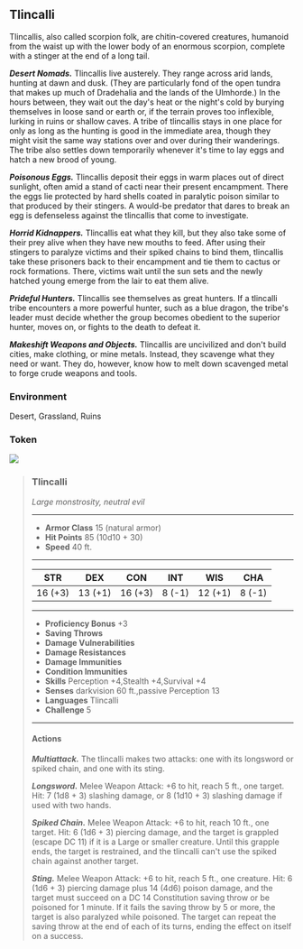 ## Tlincalli
Tlincallis, also called scorpion folk, are chitin-covered creatures, humanoid from the waist up with the lower body of an enormous scorpion, complete with a stinger at the end of a long tail.

***Desert Nomads.*** Tlincallis live austerely. They range across arid lands, hunting at dawn and dusk. (They are particularly fond of the open tundra that makes up much of Dradehalia and the lands of the Ulmhorde.) In the hours between, they wait out the day's heat or the night's cold by burying themselves in loose sand or earth or, if the terrain proves too inflexible, lurking in ruins or shallow caves. A tribe of tlincallis stays in one place for only as long as the hunting is good in the immediate area, though they might visit the same way stations over and over during their wanderings. The tribe also settles down temporarily whenever it's time to lay eggs and hatch a new brood of young.

***Poisonous Eggs.*** Tlincallis deposit their eggs in warm places out of direct sunlight, often amid a stand of cacti near their present encampment. There the eggs lie protected by hard shells coated in paralytic poison similar to that produced by their stingers. A would-be predator that dares to break an egg is defenseless against the tlincallis that come to investigate.

***Horrid Kidnappers.*** Tlincallis eat what they kill, but they also take some of their prey alive when they have new mouths to feed. After using their stingers to paralyze victims and their spiked chains to bind them, tlincallis take these prisoners back to their encampment and tie them to cactus or rock formations. There, victims wait until the sun sets and the newly hatched young emerge from the lair to eat them alive.

***Prideful Hunters.*** Tlincallis see themselves as great hunters. If a tlincalli tribe encounters a more powerful hunter, such as a blue dragon, the tribe's leader must decide whether the group becomes obedient to the superior hunter, moves on, or fights to the death to defeat it.

***Makeshift Weapons and Objects.*** Tlincallis are uncivilized and don't build cities, make clothing, or mine metals. Instead, they scavenge what they need or want. They do, however, know how to melt down scavenged metal to forge crude weapons and tools.

### Environment
Desert, Grassland, Ruins

### Token
![](Tlincalli-Token.png)

>### Tlincalli
>*Large monstrosity, neutral evil*
>___
>- **Armor Class** 15 (natural armor)
>- **Hit Points** 85 (10d10 + 30)
>- **Speed** 40 ft.
>___
>|**STR**|**DEX**|**CON**|**INT**|**WIS**|**CHA**|
>|:---:|:---:|:---:|:---:|:---:|:---:|
>|16 (+3)|13 (+1)|16 (+3)|8 (-1)|12 (+1)|8 (-1)|
>
>___
>- **Proficiency Bonus** +3
>- **Saving Throws** 
>- **Damage Vulnerabilities** 
>- **Damage Resistances** 
>- **Damage Immunities** 
>- **Condition Immunities** 
>- **Skills** Perception +4,Stealth +4,Survival +4
>- **Senses** darkvision 60 ft.,passive Perception 13
>- **Languages** Tlincalli
>- **Challenge** 5
>___
>#### Actions
>***Multiattack.*** The tlincalli makes two attacks: one with its longsword or spiked chain, and one with its sting.
>
>***Longsword.*** Melee Weapon Attack: +6 to hit, reach 5 ft., one target. Hit: 7 (1d8 + 3) slashing damage, or 8 (1d10 + 3) slashing damage if used with two hands.
>
>***Spiked Chain.*** Melee Weapon Attack: +6 to hit, reach 10 ft., one target. Hit: 6 (1d6 + 3) piercing damage, and the target is grappled (escape DC 11) if it is a Large or smaller creature. Until this grapple ends, the target is restrained, and the tlincalli can't use the spiked chain against another target.
>
>***Sting.*** Melee Weapon Attack: +6 to hit, reach 5 ft., one creature. Hit: 6 (1d6 + 3) piercing damage plus 14 (4d6) poison damage, and the target must succeed on a DC 14 Constitution saving throw or be poisoned for 1 minute. If it fails the saving throw by 5 or more, the target is also paralyzed while poisoned. The target can repeat the saving throw at the end of each of its turns, ending the effect on itself on a success.
>
